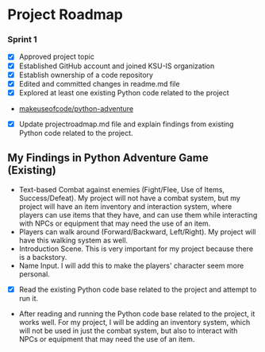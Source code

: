 # Project Roadmap

### Sprint 1
- [x] Approved project topic
- [x] Established GitHub account and joined KSU-IS organization
- [x] Establish ownership of a code repository
- [x] Edited and committed changes in readme.md file
- [x] Explored at least one existing Python code related to the project
- [makeuseofcode/python-adventure](https://github.com/makeuseofcode/python-adventure-game)
- [x] Update projectroadmap.md file and explain findings from existing Python code related to the project.
## My Findings in Python Adventure Game (Existing)
- Text-based Combat against enemies (Fight/Flee, Use of Items, Success/Defeat). My project will not have a combat system, but my project will have an item inventory and interaction system, where players can use items that they have, and can use them while interacting with NPCs or equipment that may need the use of an item. 
- Players can walk around (Forward/Backward, Left/Right). My project will have this walking system as well. 
- Introduction Scene. This is very important for my project because there is a backstory.
- Name Input. I will add this to make the players' character seem more personal.
- [x] Read the existing Python code base related to the project and attempt to run it.
- After reading and running the Python code base related to the project, it works well. For my project, I will be adding an inventory system, which will not be used in just the combat system, but also to interact with NPCs or equipment that may need the use of an item.
